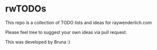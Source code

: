 # rwTODOs

This repo is a collection of TODO lists and ideas for raywenderlich.com

Please feel tree to suggest your own ideas via pull request.

This was developed by Bruna :)
